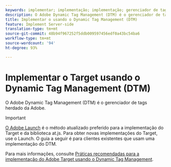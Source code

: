 ```yaml
---
keywords: implementar; implementação; implementação; gerenciador de tags; dtm; at.js; dynamic tag management
description: O Adobe Dynamic Tag Management (DTM) é o gerenciador de tags herdado da Adobe.
title: Implementar o usando o Dynamic Tag Management (DTM)
feature: Implement Server-side
translation-type: tm+mt
source-git-commit: 48b94f967252f5ddb009597456edf0a43bc54ba6
workflow-type: tm+mt
source-wordcount: '94'
ht-degree: 93%

---
```



# Implementar o Target usando o Dynamic Tag Management (DTM)

O Adobe Dynamic Tag Management (DTM) é o gerenciador de tags herdado da Adobe.

>[!IMPORTANT]
>
>[O Adobe Launch](/help/c-implementing-target/c-implementing-target-for-client-side-web/how-to-deployatjs/cmp-implementing-target-using-adobe-launch.md#topic_5234DDAEB0834333BD6BA1B05892FC25) é o método atualizado preferido para a implementação do Target e da biblioteca at.js. Para obter novas implementações do Target, use o Launch. O guia a seguir é para clientes existentes que usam uma implementação do DTM.

Para mais informações, consulte [Práticas recomendadas para a implementação do Adobe Target usando o Dynamic Tag Management](https://experienceleague.adobe.com/docs/dtm/implementing/overview.html).
